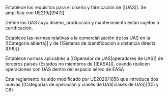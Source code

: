 Establece los requisitos para el diseño y fabricación de [[UAS]]. Se amplifica con UE219/[[947]] 

Define los UAS cuyo diseño, producción y mantenimiento están sujetos a certificación.

Establece las normas relativas a la comercialización de los UAS en la [[Categoría abierta]] y de [[Sistema de identificación a distancia directa (DRI)]].

Establece normas aplicables a [[Operador de UAS|operadores de UAS]] de terceros países (Estados no miembros de [[EASA]]), cuando realicen operaciones con UAS dentro del espacio aéreo de EASA

Este reglamento ha sido modificado por UE2020/1058 que introduce dos nuevas [[Categorías de operación y clases de UAS|clases de UAS]](C5 y C6)

